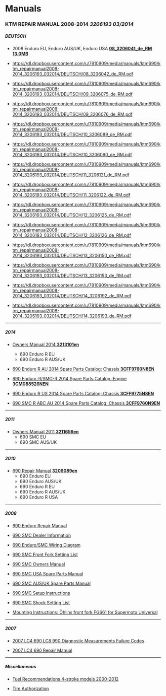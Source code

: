 Manuals
=======

### KTM REPAIR MANUAL 2008-2014 *3206193 03/2014*

##### DEUTSCH

* 2008 Enduro EU, Enduro AUS/UK, Enduro USA [**08_3206041_de_RM 13.0MB**](https://dl.dropboxusercontent.com/u/7810909/media/manuals/ktm690/ktm_repairmanual2008-2014_3206193_032014/DEUTSCH/08_3206041_de_RM.pdf)

* https://dl.dropboxusercontent.com/u/7810909/media/manuals/ktm690/ktm_repairmanual2008-2014_3206193_032014/DEUTSCH/08_3206042_de_RM.pdf

* https://dl.dropboxusercontent.com/u/7810909/media/manuals/ktm690/ktm_repairmanual2008-2014_3206193_032014/DEUTSCH/09_3206075_de_RM.pdf

* https://dl.dropboxusercontent.com/u/7810909/media/manuals/ktm690/ktm_repairmanual2008-2014_3206193_032014/DEUTSCH/09_3206076_de_RM.pdf

* https://dl.dropboxusercontent.com/u/7810909/media/manuals/ktm690/ktm_repairmanual2008-2014_3206193_032014/DEUTSCH/10_3206089_de_RM.pdf

* https://dl.dropboxusercontent.com/u/7810909/media/manuals/ktm690/ktm_repairmanual2008-2014_3206193_032014/DEUTSCH/10_3206090_de_RM.pdf

* https://dl.dropboxusercontent.com/u/7810909/media/manuals/ktm690/ktm_repairmanual2008-2014_3206193_032014/DEUTSCH/11_3206121_de_RM.pdf

* https://dl.dropboxusercontent.com/u/7810909/media/manuals/ktm690/ktm_repairmanual2008-2014_3206193_032014/DEUTSCH/11_3206122_de_RM.pdf

* https://dl.dropboxusercontent.com/u/7810909/media/manuals/ktm690/ktm_repairmanual2008-2014_3206193_032014/DEUTSCH/12_3206125_de_RM.pdf

* https://dl.dropboxusercontent.com/u/7810909/media/manuals/ktm690/ktm_repairmanual2008-2014_3206193_032014/DEUTSCH/12_3206126_de_RM.pdf

* https://dl.dropboxusercontent.com/u/7810909/media/manuals/ktm690/ktm_repairmanual2008-2014_3206193_032014/DEUTSCH/13_3206150_de_RM.pdf

* https://dl.dropboxusercontent.com/u/7810909/media/manuals/ktm690/ktm_repairmanual2008-2014_3206193_032014/DEUTSCH/13_3206153_de_RM.pdf

* https://dl.dropboxusercontent.com/u/7810909/media/manuals/ktm690/ktm_repairmanual2008-2014_3206193_032014/DEUTSCH/14_3206192_de_RM.pdf

* https://dl.dropboxusercontent.com/u/7810909/media/manuals/ktm690/ktm_repairmanual2008-2014_3206193_032014/DEUTSCH/14_3206193_de_RM.pdf

----

##### 2014

* [Owners Manual 2014 **3213101en**](https://dl.dropboxusercontent.com/u/7810909/media/manuals/KTM690/2014/14_3213101_en_OM_9782c5.pdf)
    * 690 Enduro R EU
    * 690 Enduro R AUS/UK

* [690 Enduro R AU 2014 Spare Parts Catalog: Chassis **3CFF9760N8EN**](https://dl.dropboxusercontent.com/u/7810909/media/manuals/KTM690/2014/690ENDURO-R_CHASSIS_2014)

* [690 Enduro-R/SMC-R 2014 Spare Parts Catalog: Engine **3CM088526NEN**](https://dl.dropboxusercontent.com/u/7810909/media/manuals/KTM690/2014/2014%20KTM%20690%20ENDURO%20R%20ENGINE.pdf)

* [690 Enduro R US 2014 Spare Parts Catalog: Chassis **3CFF9775N8EN**](https://dl.dropboxusercontent.com/u/7810909/media/manuals/KTM690/2014/2014%20KTM%20690%20ENDURO%20R%20FRAME%20MANUAL.pdf)

* [690 SMC R ABC AU 2014 Spare Parts Catalog: Chassis **3CFF9760N9EN**](https://dl.dropboxusercontent.com/u/7810909/media/manuals/KTM690/2014/690SMC-R_CHASSIS_2014.pdf)

----

##### 2011

* [Owners Manual 2011 **3211659en**](https://dl.dropboxusercontent.com/u/7810909/media/manuals/KTM690/2011/KTM%20690%20SMC%20Manual.pdf)
    * 690 SMC EU
    * 690 SMC AUS/UK

----

##### 2010

* [690 Repair Manual **3206089en**](https://dl.dropboxusercontent.com/u/7810909/media/manuals/KTM690/2010/690e10%20repair%20manual.pdf)
    * 690 Enduro EU
    * 690 Enduro AUS/UK
    * 690 Enduro R EU
    * 690 Enduro R AUS/UK
    * 690 Enduro R USA

----

##### 2008

* [690 Enduro Repair Manual](https://dl.dropboxusercontent.com/u/7810909/media/manuals/KTM690/2008/2008_690Enduro_Repair_Manual.pdf)

* [690 SMC Dealer Information](https://dl.dropboxusercontent.com/u/7810909/media/manuals/KTM690/2008/2008_690SMC_Dealer_Booklet.pdf)

* [690 Enduro/SMC Wiring Diagram](https://dl.dropboxusercontent.com/u/7810909/media/manuals/KTM690/2008/2008_690SMC_Enduro_Wiring_Diagram_9760H4_WD_EN.pdf)

* [690 SMC Front Fork Setting List](https://dl.dropboxusercontent.com/u/7810909/media/manuals/KTM690/2008/2008_690SMC_Front_Fork_Setting_List.pdf)

* [690 SMC Owners Manual](https://dl.dropboxusercontent.com/u/7810909/media/manuals/KTM690/2008/2008_690SMC_Manual_9703H4_OM_EN.pdf)

* [690 SMC USA Spare Parts Manual](https://dl.dropboxusercontent.com/u/7810909/media/manuals/KTM690/2008/2008_690SMC_Parts_AUS_UK_9760H4_SMC_EN.pdf)

* [690 SMC AUS/UK Spare Parts Manual](https://dl.dropboxusercontent.com/u/7810909/media/manuals/KTM690/2008/2008_690SMC_Parts.pdf)

* [690 SMC Setup Instructions](https://dl.dropboxusercontent.com/u/7810909/media/manuals/KTM690/2008/2008_690SMC_Setup_Instructions_9760H4_SUI_EN.pdf)

* [690 SMC Shock Setting List](https://dl.dropboxusercontent.com/u/7810909/media/manuals/KTM690/2008/2008_690SMC_Shock_Setting_List.pdf)

* [Mounting Instructions: Öhlins front fork FG661 for Supermoto Universal](https://dl.dropboxusercontent.com/u/7810909/media/manuals/KTM690/2008/Ohlins_MI_FG661.pdf)

----

##### 2007

* [2007 LC4 690 LC8 990 Diagnostic Measurements Failure Codes](https://dl.dropboxusercontent.com/u/7810909/media/manuals/KTM690/2007/2007_LC4_690_LC8_990_Diagnostic_Measurements_Failure_Codes.pdf)

* [2007 LC4 690 Repair Manual](https://dl.dropboxusercontent.com/u/7810909/media/manuals/KTM690/2007/2007_LC4_690_Repair_Manual.pdf)

----

##### Miscellaneous

* [Fuel Recommendations 4-stroke models 2000-2012](https://dl.dropboxusercontent.com/u/7810909/media/manuals/KTM690/Kraftstoffempfehlung_02-2012_EN_01.pdf)

* [Tire Authorization](https://dl.dropboxusercontent.com/u/7810909/media/manuals/KTM690/Reifenfreigaben_EN_07-2012_gh_01.pdf)
